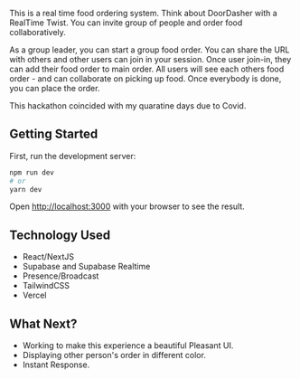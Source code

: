 This is a real time food ordering system. 
Think about DoorDasher with a RealTime Twist.
You can invite group of people and order food collaboratively.

As a group leader, you can start a group food order. 
You can share the URL with others and other users can join in your session.
Once user join-in, they can add their food order to main order. 
All users will see each others food order - and can collaborate on picking up food.
Once everybody is done, you can place the order.


This hackathon coincided with my quaratine days due to Covid. 
## Getting Started

First, run the development server:

```bash
npm run dev
# or
yarn dev
```

Open [http://localhost:3000](http://localhost:3000) with your browser to see the result.


## Technology Used

- React/NextJS
- Supabase and Supabase Realtime
- Presence/Broadcast
- TailwindCSS
- Vercel

## What Next? 

- Working to make this experience a beautiful Pleasant UI.
- Displaying other person's order in different color.
- Instant Response.
